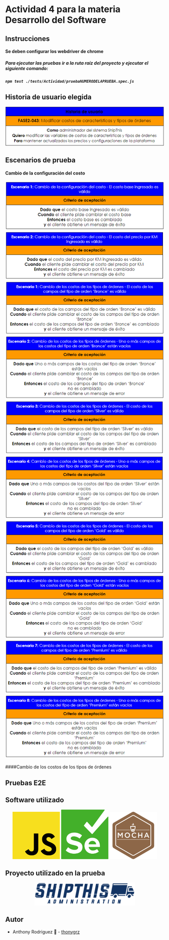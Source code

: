# Actividad 4 para la materia Desarrollo del Software

## Instrucciones

#### Se deben configurar los webdriver de chrome

##### Para ejecutar las pruebas ir a la ruta raíz del proyecto y ejecutar el siguiente comando: 
##### `npm test ./tests/Actividad/pruebaNUMERODELAPRUEBA.spec.js`

## Historia de usuario elegida

![HU](./assets/HU.png)

## Escenarios de prueba

#### Cambio de la configuración del costo

![E1-1](./assets/escenario1-1.png)
![E1-2](./assets/escenario1-2.png)
![E2-1](./assets/escenario2-1.png)
![E2-2](./assets/escenario2-2.png)
![E2-3](./assets/escenario2-3.png)
![E2-4](./assets/escenario2-4.png)
![E2-5](./assets/escenario2-5.png)
![E2-6](./assets/escenario2-6.png)
![E2-7](./assets/escenario2-7.png)
![E2-8](./assets/escenario2-8.png)

####Cambio de los costos de los tipos de órdenes


## Pruebas E2E

## Software utilizado

<p align="center">
  <a href="https://www.javascript.com" target="blank"><img src="./assets/javascript.png" width="150" alt="Javascript Logo" /></a>
  <a href="https://www.selenium.dev" target="blank"><img src="./assets/selenium.png" width="150" alt="Selenium Logo" /></a>
  <a href="https://mochajs.org" target="blank"><img src="./assets/mocha.png" width="150" alt="Mocha Logo" /></a>
</p>

## Proyecto utilizado en la prueba

<p align="center">
  <a href="https://ship-this-backoffice.herokuapp.com/" target="blank"><img src="./assets/logo_bo.png" width="320" alt="Shipthis Administration Logo" /></a>
</p>

## Autor

- Anthony Rodriguez :gem: - [thonygrz](https://github.com/thonygrz)